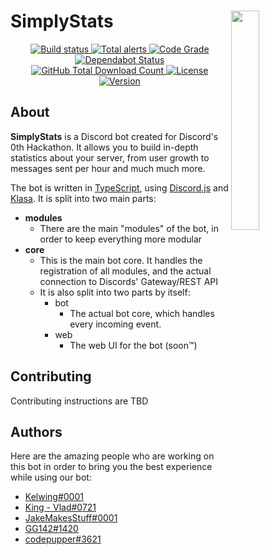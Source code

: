 # SimplyStats <img src="https://github.com/vladfrangu/SimplyStats/blob/master/static/hack_wumpus_ship.png?raw=true" align="right" width="30%">

<div align="center">
  <p>
    <a href="https://circleci.com/gh/vladfrangu/SimplyStats">
      <img src="https://img.shields.io/circleci/build/github/vladfrangu/SimplyStats.svg" alt="Build status" />
    </a>
    <a href="https://lgtm.com/projects/g/vladfrangu/SimplyStats/alerts/">
      <img src="https://img.shields.io/lgtm/alerts/g/vladfrangu/SimplyStats.svg?logo=lgtm&logoWidth=18" alt="Total alerts">
    </a>
    <a href="https://lgtm.com/projects/g/vladfrangu/SimplyStats/context:javascript">
      <img src="https://img.shields.io/lgtm/grade/javascript/github/vladfrangu/SimplyStats.svg" alt="Code Grade">
    </a>
    <a href="https://dependabot.com">
      <img src="https://api.dependabot.com/badges/status?host=github&repo=vladfrangu/SimplyStats" alt="Dependabot Status">
    </a>
    <a href="https://github.com/vladfrangu/SimplyStats/releases">
      <img src="https://img.shields.io/github/downloads/vladfrangu/SimplyStats/total.svg" alt="GitHub Total Download Count">
    </a>
    <a href="https://github.com/vladfrangu/SimplyStats/blob/master/LICENSE">
      <img src="https://img.shields.io/github/license/vladfrangu/SimplyStats.svg" alt="License">
    </a>
    <a href="https://github.com/vladfrangu/SimplyStats/releases">
      <img src="https://img.shields.io/github/package-json/v/vladfrangu/SimplyStats.svg" alt="Version">
    </a>
  </p>
</div>

## About

**SimplyStats** is a Discord bot created for Discord's 0th Hackathon.
It allows you to build in-depth statistics about your server, from user growth
to messages sent per hour and much much more.

The bot is written in [TypeScript](https://www.typescriptlang.org), using [Discord.js](https://discord.js.org/#/docs/main/master/general/welcome) and [Klasa](https://klasa.js.org/#/docs/klasa/settings/Getting%20Started/GettingStarted). It is split into two main parts:

- **modules**
  - There are the main "modules" of the bot, in order to keep everything more modular
- **core**
  - This is the main bot core. It handles the registration of all modules, and the actual connection to Discords' Gateway/REST API
  - It is also split into two parts by itself:
    - bot
      - The actual bot core, which handles every incoming event.
    - web
      - The web UI for the bot (soon™️)

## Contributing

Contributing instructions are TBD

## Authors

Here are the amazing people who are working on this bot in order to bring you the best experience while using our bot:

- [Kelwing#0001](https://github.com/kelwing)
- [King - Vlad#0721](https://github.com/vladfrangu)
- [JakeMakesStuff#0001](https://github.com/JakeMakesStuff)
- [GG142#1420](https://github.com/GilbertGobbels)
- [codepupper#3621](https://github.com/codepupper)
